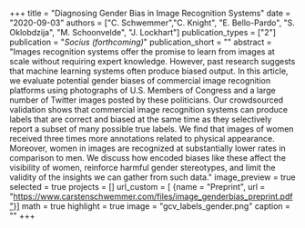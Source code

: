 +++
title = "Diagnosing Gender Bias in Image Recognition Systems"
date = "2020-09-03"
authors = ["C. Schwemmer","C. Knight", "E. Bello-Pardo", "S. Oklobdzija", "M. Schoonvelde", "J. Lockhart"]
publication_types = ["2"]
publication = "_Socius (forthcoming)_"
publication_short = ""
abstract = "Images recognition systems offer the promise to learn from images at scale without requiring expert knowledge. However, past research suggests that machine learning systems often produce biased output. In this article, we evaluate potential gender biases of commercial image recognition platforms using photographs of U.S. Members of Congress and a large number of Twitter images posted by these politicians. Our crowdsourced validation shows that commercial image recognition systems can produce labels that are correct and biased at the same time as they selectively report a subset of many possible true labels. We find that images of women received three times more annotations related to physical appearance. Moreover, women in images are recognized at substantially lower rates in comparison to men. We discuss how encoded biases like these affect the visibility of women, reinforce harmful gender stereotypes, and limit the validity of the insights we can gather from such data."
image_preview = true
selected = true
projects = []
url_custom = [ {name = "Preprint", url = "https://www.carstenschwemmer.com/files/image_genderbias_preprint.pdf"}]
math = true
highlight = true
image = "gcv_labels_gender.png"
caption = ""
+++
